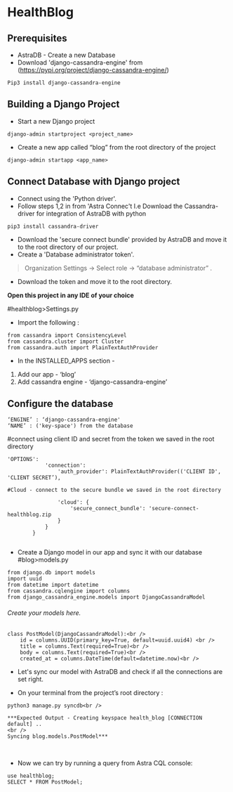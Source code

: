 # HealthBlog
## Prerequisites<br />
* AstraDB - Create a new Database 
* Download 'django-cassandra-engine' from (https://pypi.org/project/django-cassandra-engine/)   
```
Pip3 install django-cassandra-engine
```

## Building a Django Project<br />
* Start a new Django project 
```
django-admin startproject <project_name>
```
* Create a new app called “blog” from the root directory of the project 
```
django-admin startapp <app_name>
```

## Connect Database with Django project<br />
* Connect using the 'Python driver'. <br />
* Follow steps 1,2 in from 'Astra Connec't I.e Download the Cassandra-driver for integration of AstraDB with python 
```
pip3 install cassandra-driver
```
* Download the 'secure connect bundle' provided by AstraDB and move it to the root directory of our project.<br />
* Create a 'Database administrator token'. <br />
>Organization Settings -> Select role -> “database administrator” .<br />
* Download the token and move it to the root directory.<br />


**Open this project in any IDE of your choice** 
<br />

#healthblog>Settings.py<br />

* Import the following :<br />

```
from cassandra import ConsistencyLevel
from cassandra.cluster import Cluster
from cassandra.auth import PlainTextAuthProvider
```



* In the INSTALLED_APPS section - <br />
1. Add our app - ‘blog’<br />
2. Add cassandra engine - ‘django-cassandra-engine’<br />

## Configure the database<br />

```
‘ENGINE’ : ‘django-cassandra-engine'
‘NAME’ : ('key-space') from the database
```

#connect using client ID and secret from the token we saved in the root directory

```
'OPTIONS': 
            'connection':	    
                'auth_provider': PlainTextAuthProvider(('CLIENT ID', 'CLIENT SECRET’),
				
#Cloud - connect to the secure bundle we saved in the root directory

                'cloud': {
                    'secure_connect_bundle': 'secure-connect-healthblog.zip
                }
            }   
        }
	
```

* Create a Django model in our app and sync it with our database<br />
#blog>models.py

```
from django.db import models
import uuid 
from datetime import datetime
from cassandra.cqlengine import columns
from django_cassandra_engine.models import DjangoCassandraModel
```

###### Create your models here.<br />
```
class PostModel(DjangoCassandraModel):<br />
    id = columns.UUID(primary_key=True, default=uuid.uuid4) <br />
    title = columns.Text(required=True)<br />
    body = columns.Text(required=True)<br />
    created_at = columns.DateTime(default=datetime.now)<br />
```
    

* Let's sync our model with AstraDB and check if all the connections are set right.<br />

* On your terminal from the project’s root directory : 

 ```
 python3 manage.py syncdb<br />
 ```


    ***Expected Output - Creating keyspace health_blog [CONNECTION default] ..
	<br />
	Syncing blog.models.PostModel***


<br />

* Now we can try by running a query from Astra CQL console: <br />

```
use healthblog;
SELECT * FROM PostModel;
```




